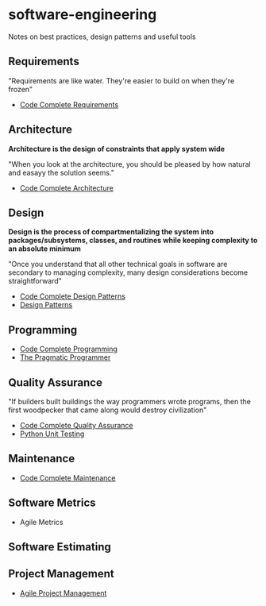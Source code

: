 # software-engineering

Notes on best practices, design patterns and useful tools

## Requirements

"Requirements are like water. They're easier to build on when they're frozen"

* [Code Complete Requirements](./books/code_complete/prereqs/requirements)

## Architecture

**Architecture is the design of constraints that apply system wide**

"When you look at the architecture, you should be pleased by how natural and easayy the solution seems."

* [Code Complete Architecture](./books/code_complete/prereqs/architecture)

## Design

**Design is the process of compartmentalizing the system into packages/subsystems, classes, and routines while keeping complexity to an absolute minimum**

"Once you understand that all other technical goals in software are secondary to managing complexity, many design considerations become straightforward"

* [Code Complete Design Patterns](./books/code_complete/design)
* [Design Patterns](./books/design_patterns)

## Programming

* [Code Complete Programming](./books/code_complete/programming)
* [The Pragmatic Programmer](./books/pragmatic_programmer)

## Quality Assurance

"If builders built buildings the way programmers wrote programs, then the first woodpecker that came along would destroy civilization"

* [Code Complete Quality Assurance](./books/code_complete_quality_assurance)
* [Python Unit Testing](./python/unit_testing)

## Maintenance

* [Code Complete Maintenance](./books/code_complete/maintenance)

## Software Metrics

* Agile Metrics

## Software Estimating

## Project Management

* [Agile Project Management](./books/agile_project_management_with_scrum)
